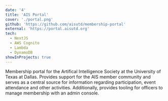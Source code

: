 ```yaml
---
date: '4'
title: 'AIS Portal'
cover: './portal.png'
github: 'https://github.com/aisutd/membership-portal'
external: 'https://portal.aisutd.org'
tech:
  - NextJS
  - AWS Cognito
  - Lambda
  - DynamoDB
showInProjects: true
---
```


Membership portal for the Artifical Intelligence Society at the University of Texas at Dallas. Provides support for the AIS member community and serves as a central source for information regarding participation, event attendance and other activities. Additionally, provides tooling for officers to manage membership with an admin console.
